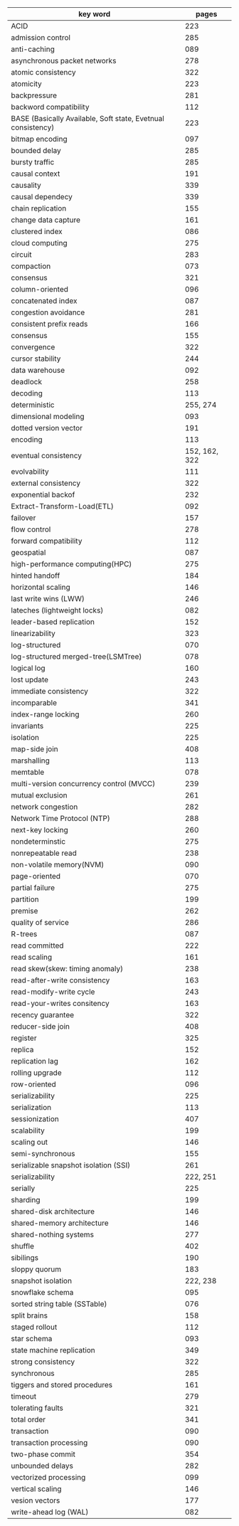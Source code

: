 
| key word                                                     | pages         |
| ------------------------------------------------------------ | ------------- |
| ACID                                                         | 223           |
| admission control                                            | 285           |
| anti-caching                                                 | 089           |
| asynchronous packet networks                                 | 278           |
| atomic consistency                                           | 322           |
| atomicity                                                    | 223           |
| backpressure                                                 | 281           |
| backword compatibility                                       | 112           |
| BASE (Basically Available, Soft state, Evetnual consistency) | 223           |
| bitmap encoding                                              | 097           |
| bounded delay                                                | 285           |
| bursty traffic                                               | 285           |
| causal context                                               | 191           |
| causality                                                    | 339           |
| causal dependecy                                             | 339           |
| chain replication                                            | 155           |
| change data capture                                          | 161           |
| clustered index                                              | 086           |
| cloud computing                                              | 275           |
| circuit                                                      | 283           |
| compaction                                                   | 073           |
| consensus                                                    | 321           |
| column-oriented                                              | 096           |
| concatenated index                                           | 087           |
| congestion avoidance                                         | 281           |
| consistent prefix reads                                      | 166           |
| consensus                                                    | 155           |
| convergence                                                  | 322           |
| cursor stability                                             | 244           |
| data warehouse                                               | 092           |
| deadlock                                                     | 258           |
| decoding                                                     | 113           |
| deterministic                                                | 255, 274      |
| dimensional modeling                                         | 093           |
| dotted version vector                                        | 191           |
| encoding                                                     | 113           |
| eventual consistency                                         | 152, 162, 322 |
| evolvability                                                 | 111           |
| external consistency                                         | 322           |
| exponential backof                                           | 232           |
| Extract-Transform-Load(ETL)                                  | 092           |
| failover                                                     | 157           |
| flow control                                                 | 278           |
| forward compatibility                                        | 112           |
| geospatial                                                   | 087           |
| high-performance computing(HPC)                              | 275           |
| hinted handoff                                               | 184           |
| horizontal scaling                                           | 146           |
| last write wins (LWW)                                        | 246           |
| lateches (lightweight locks)                                 | 082           |
| leader-based replication                                     | 152           |
| linearizability                                              | 323           |
| log-structured                                               | 070           |
| log-structured merged-tree(LSMTree)                          | 078           |
| logical log                                                  | 160           |
| lost update                                                  | 243           |
| immediate consistency                                        | 322           |
| incomparable                                                 | 341           |
| index-range locking                                          | 260           |
| invariants                                                   | 225           |
| isolation                                                    | 225           |
| map-side join                                                | 408           |
| marshalling                                                  | 113           |
| memtable                                                     | 078           |
| multi-version concurrency control (MVCC)                     | 239           |
| mutual exclusion                                             | 261           |
| network congestion                                           | 282           |
| Network Time Protocol (NTP)                                  | 288           |
| next-key locking                                             | 260           |
| nondeterminstic                                              | 275           |
| nonrepeatable read                                           | 238           |
| non-volatile memory(NVM)                                     | 090           |
| page-oriented                                                | 070           |
| partial failure                                              | 275           |
| partition                                                    | 199           |
| premise                                                      | 262           |
| quality of service                                           | 286           |
| R-trees                                                      | 087           |
| read committed                                               | 222           |
| read scaling                                                 | 161           |
| read skew(skew: timing anomaly)                              | 238           |
| read-after-write consistency                                 | 163           |
| read-modify-write cycle                                      | 243           |
| read-your-writes consitency                                  | 163           |
| recency guarantee                                            | 322           |
| reducer-side join                                            | 408           |
| register                                                     | 325           |
| replica                                                      | 152           |
| replication lag                                              | 162           |
| rolling upgrade                                              | 112           |
| row-oriented                                                 | 096           |
| serializability                                              | 225           |
| serialization                                                | 113           |
| sessionization                                               | 407           |
| scalability                                                  | 199           |
| scaling out                                                  | 146           |
| semi-synchronous                                             | 155           |
| serializable snapshot isolation (SSI)                        | 261           |
| serializability                                              | 222, 251      |
| serially                                                     | 225           |
| sharding                                                     | 199           |
| shared-disk architecture                                     | 146           |
| shared-memory architecture                                   | 146           |
| shared-nothing systems                                       | 277           |
| shuffle                                                      | 402           |
| sibilings                                                    | 190           |
| sloppy quorum                                                | 183           |
| snapshot isolation                                           | 222, 238      |
| snowflake schema                                             | 095           |
| sorted string table (SSTable)                                | 076           |
| split brains                                                 | 158           |
| staged rollout                                               | 112           |
| star schema                                                  | 093           |
| state machine replication                                    | 349           |
| strong consistency                                           | 322           |
| synchronous                                                  | 285           |
| tiggers and stored procedures                                | 161           |
| timeout                                                      | 279           |
| tolerating faults                                            | 321           |
| total order                                                  | 341           |
| transaction                                                  | 090           |
| transaction processing                                       | 090           |
| two-phase commit                                             | 354           |
| unbounded delays                                             | 282           |
| vectorized processing                                        | 099           |
| vertical scaling                                             | 146           |
| vesion vectors                                               | 177           |
| write-ahead log (WAL)                                        | 082           |